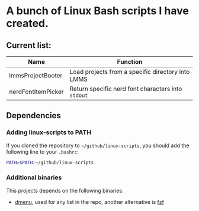 # A bunch of Linux Bash scripts I have created.

## Current list:

| Name               | Function                                           |
| -                  | -                                                  |
| lmmsProjectBooter  | Load projects from a specific directory into LMMS  |
| nerdFontItemPicker | Return specific nerd font characters into `stdout` |

## Dependencies

### Adding linux-scripts to PATH

If you cloned the repository to `~/github/linux-scripts`, you should add the following line to your `.bashrc`:

```sh
PATH=$PATH:~/github/linux-scripts
```

### Additional binaries

This projects depends on the following binaries:

- [dmenu](https://tools.suckless.org/dmenu/), used for any list in the repo, another alternative is [fzf](https://github.com/junegunn/fzf)
